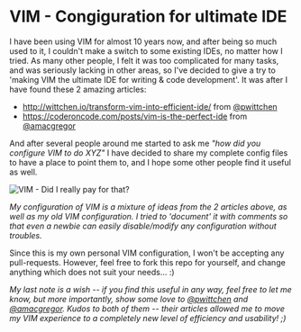 # VIM - Congiguration for ultimate IDE

I have been using VIM for almost 10 years now, and after being so much used to it, I couldn't make a switch to some existing IDEs, no matter how I tried. As many other people, I felt it was too complicated for many tasks, and was seriously lacking in other areas, so I've decided to give a try to 'making VIM the ultimate IDE for writing & code development'. It was after I have found these 2 amazing articles:

  * http://wittchen.io/transform-vim-into-efficient-ide/ from [@pwittchen](https://github.com/pwittchen)
  * https://coderoncode.com/posts/vim-is-the-perfect-ide from [@amacgregor](https://github.com/amacgregor)

And after several people around me started to ask me *"how did you configure VIM to do XYZ"* I have decided to share my complete config files to have a place to point them to, and I hope some other people find it useful as well.

![VIM - Did I really pay for that?](https://www.vim.org/images/0xbabaf000l.png)

*My configuration of VIM is a mixture of ideas from the 2 articles above, as well as my old VIM configuration. I tried to 'document' it with comments so that even a newbie can easily disable/modify any configuration without troubles.*

Since this is my own personal VIM configuration, I won't be accepting any pull-requests. However, feel free to fork this repo for yourself, and change anything which does not suit your needs... :)

*My last note is a wish -- if you find this useful in any way, feel free to let me know, but more importantly, show some love to [@pwittchen](https://github.com/pwittchen) and [@amacgregor](https://github.com/amacgregor). Kudos to both of them -- their articles allowed me to move my VIM experience to a completely new level of efficiency and usability! ;)*
